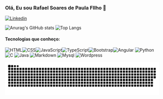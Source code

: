 ### Olá, Eu sou Rafael Soares de Paula FIlho 👋

[![Linkedin](https://img.shields.io/badge/LinkedIn-0077B5?style=for-the-badge&logo=linkedin&logoColor=white)](https://www.linkedin.com/in/rafael-soares-de-paula-filho-89a8321b4/)

![Anurag's GitHub stats](https://github-readme-stats.vercel.app/api?username=rafaelsoarespf&show_icons=true&theme=dracula) ![Top Langs](https://github-readme-stats.vercel.app/api/top-langs/?username=rafaelsoarespf&langs_count=8)

#### Tecnologias que conheço:
![HTML](https://img.shields.io/badge/HTML5-E34F26?style=for-the-badge&logo=html5&logoColor=white)![CSS](https://img.shields.io/badge/CSS3-1572B6?style=for-the-badge&logo=css3&logoColor=white)![JavaScript](https://img.shields.io/badge/JavaScript-F7DF1E?style=for-the-badge&logo=javascript&logoColor=black)![TypeScript](https://img.shields.io/badge/TypeScript-007ACC?style=for-the-badge&logo=typescript&logoColor=white)![Bootstrap](https://img.shields.io/badge/Bootstrap-563D7C?style=for-the-badge&logo=bootstrap&logoColor=white)![Angular](https://img.shields.io/badge/Angular-DD0031?style=for-the-badge&logo=angular&logoColor=white)
![Python](https://img.shields.io/badge/Python-14354C?style=for-the-badge&logo=python&logoColor=white)
![C](https://img.shields.io/badge/C-00599C?style=for-the-badge&logo=c&logoColor=white)
![Java](https://img.shields.io/badge/Java-ED8B00?style=for-the-badge&logo=openjdk&logoColor=white
)
![Markdown](https://img.shields.io/badge/Markdown-000000?style=for-the-badge&logo=markdown&logoColor=white)
![Mysql](https://img.shields.io/badge/MySQL-00000F?style=for-the-badge&logo=mysql&logoColor=white
)
![Wordpress](https://img.shields.io/badge/Wordpress-21759B?style=for-the-badge&logo=wordpress&logoColor=white
)

<!--Snake-->
<picture align="center">
  <source media="(prefers-color-scheme: dark)" srcset="https://raw.githubusercontent.com/rafaelsoarespf/rafaelsoarespf/output/github-contribution-grid-snake-dark.svg">
  <source media="(prefers-color-scheme: light)" srcset="https://raw.githubusercontent.com/rafaelsoarespf/rafaelsoarespf/output/github-contribution-grid-snake-dark.svg">
  <img align="center" alt="github contribution grid snake animation" src="https://raw.githubusercontent.com/rafaelsoarespf/rafaelsoarespf/output/github-contribution-grid-snake.svg">
</picture>

